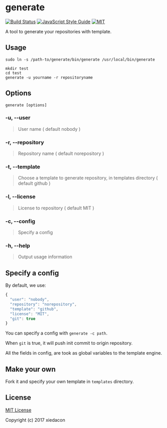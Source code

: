 # generate

[![Build Status](https://travis-ci.org/xiedacon/generate.svg?branch=master)](https://travis-ci.org/xiedacon/generate)
[![JavaScript Style Guide](https://img.shields.io/badge/code_style-standard-brightgreen.svg)](https://standardjs.com)
[![MIT](https://img.shields.io/badge/license-MIT-blue.svg)](https://github.com/xiedacon/generate/blob/master/LICENSE)

A tool to generate your repositories with template.

## Usage

```
sudo ln -s /path-to/generate/bin/generate /usr/local/bin/generate

mkdir test
cd test
generate -u yourname -r repositoryname
```

## Options

```generate [options]```

### -u, --user

> User name ( default nobody )

### -r, --repository

> Repository name ( default norepository )

### -t, --template

> Choose a template to generate repository, in templates directory ( default github )

### -l, --license

> License to repository ( default MIT )

### -c, --config

> Specify a config

### -h, --help

> Output usage information

## Specify a config

By default, we use:

```js
{
  "user": "nobody",
  "repository": "norepository",
  "template": "github",
  "license": "MIT",
  "git": true
}
```

You can specify a config with ``generate -c path``.

When ``git`` is true, it will push init commit to origin repository.

All the fields in config, are took as global variables to the template engine.

## Make your own

Fork it and specify your own template in ``templates`` directory.

## License

[MIT License](https://github.com/xiedacon/generate/blob/master/LICENSE)

Copyright (c) 2017 xiedacon
